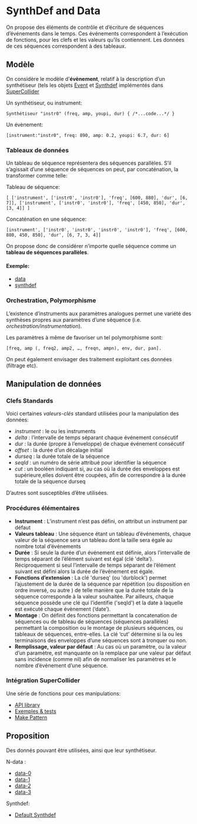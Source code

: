 

# SynthDef and Data


On propose des éléments de contrôle et d’écriture de séquences d’événements dans le temps. Ces événements correspondent à l’exécution de fonctions, pour les clefs et les valeurs qu’ils contiennent. Les données de ces séquences correspondent à des tableaux. 
            
## Modèle

On considère le modèle d’**évènement**, relatif à la description d’un synthétiseur (tels les objets [Event](https://doc.sccode.org/Classes/Event.html) et [Synthdef](https://doc.sccode.org/Classes/SynthDef.html) implémentés dans [SuperCollider](https://supercollider.github.io)

        

Un synthétiseur, ou instrument:
 
	Synthétiseur "instr0" (freq, amp, youpi, dur) { /*...code...*/ }
            
Un évènement:

	[instrument:"instr0", freq: 890, amp: 0.2, youpi: 6.7, dur: 6]        
           
### Tableaux de données

Un tableau de séquence représentera des séquences parallèles. S’il s’agissait d’une séquence de séquences on peut, par concaténation, la transformer comme telle:

Tableau de séquence: 

	[ ['instrument', ['instr0', 'instr0'], 'freq', [600, 880], 'dur', [6, 7]], ['instrument', ['instr0', 'instr0'], 'freq', [450, 850], 'dur', [3, 4]] ]


Concaténation en une séquence:

	[instrument', ['instr0', 'instr0', 'instr0', 'instr0'], 'freq', [600, 880, 450, 850], 'dur', [6, 7, 3, 4]]
              

On propose donc de considérer n’importe quelle séquence comme un **tableau de séquences parallèles**.


#### Exemple:

- [data](https://digitaltonal.com/scd/generative-sound-project/par-seq-0.txt) 
- [synthdef](https://digitaltonal.com/scd/generative-sound-project/synthdef.txt) 


   
### Orchestration, Polymorphisme

L’existence d’instruments aux paramètres analogues permet une variété des synthèses propres aux paramètres d’une séquence (i.e. *orchestration/instrumentation*).

Les paramètres à même de favoriser un tel polymorphisme sont:
                
	[freq, amp (, freq2, amp2, …, freqn, ampn), env, dur, pan].
                
On peut également envisager des traitement exploitant ces données (filtrage etc).
           

## Manipulation de données
        

### Clefs Standards

Voici certaines *valeurs-clés* standard utilisées pour la manipulation des données:


- *instrument* : le ou les instruments
- *delta* : l’intervalle de temps séparant chaque événement consécutif
- *dur* : la durée (propre à l’enveloppe) de chaque événement consécutif
- *offset* : la durée d’un décalage initial
- *durseq* : la durée totale de la séquence
- *seqId* : un numéro de série attribué pour identifier la séquence
- *cut* : un booléen indiquant si, au cas où la durée des enveloppes est supérieure,elles doivent être coupées, afin de correspondre à la durée totale de la séquence durseq


D’autres sont susceptibles d’être utilisées.



### Procédures élémentaires


- **Instrument** : L’instrument n’est pas défini, on attribut un instrument par défaut
- **Valeurs tableau** : Une séquence étant un tableau d’événements, chaque valeur de la séquence sera un tableau dont la taille sera égale au nombre total d’événements
- **Durée** : Si seule la durée d’un événement est définie, alors l’intervalle de temps séparant de l’élément suivant est égal (clé 'delta'). Réciproquement si seul l’intervalle de temps séparant de l’élément suivant est défini alors la durée de l’événement est égale.
- **Fonctions d’extension** : La clé 'durseq' (ou 'durblock') permet l’ajustement de la durée de la séquence par répétition (ou disposition en ordre inversé, ou autre ) de telle manière que la durée totale de la séquence corresponde à la valeur souhaitée.  Par ailleurs, chaque séquence possède une clé qui l’identifie ('seqId') et la date à laquelle est exécuté chaque évènement (‘date’).
- **Montage** : On définit des fonctions permettant la concatenation de séquences ou de tableau de séquences (séquences parallèles) permettant la composition ou le montage de plusieurs séquences, ou tableaux de séquences,  entre-elles. La clé ‘cut’ détermine si la ou les terminaisons des enveloppes d’une séquences sont à tronquer ou non.
- **Remplissage, valeur par défaut** : Au cas où un paramètre, ou la valeur d’un paramètre, est manquante on la remplace par une valeur par défaut sans incidence (comme nil) afin de normaliser les paramètres et le nombre d’événement d’une séquence.
              


### Intégration SuperCollider

Une série de fonctions pour ces manipulations:

- [API library](https://digitaltonal.com/scd/generative-sound-project/api-lib.txt)
- [Exemples & tests](https://digitaltonal.com/scd/generative-sound-project/api-lib-ex.txt)
- [Make Pattern](https://digitaltonal.com/scd/generative-sound-project/makePattern.txt)



## Proposition


Des donnés pouvant être utilisées, ainsi que leur synthétiseur.


N-data : 
- [data-0](https://digitaltonal.com/scd/generative-sound-project/par-seq-0.txt) 
- [data-1](https://digitaltonal.com/scd/generative-sound-project/par-seq-1.txt) 
- [data-2](https://digitaltonal.com/scd/generative-sound-project/par-seq-2.txt) 
- [data-3](https://digitaltonal.com/scd/generative-sound-project/par-seq-3.txt) 


Synthdef:
- [Default Synthdef](https://digitaltonal.com/scd/generative-sound-project/synthdef.txt)


